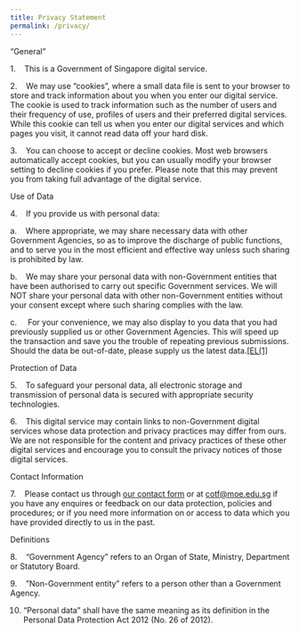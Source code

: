 ```yaml
---
title: Privacy Statement
permalink: /privacy/
---
```

“General”

1.    This is a Government of Singapore digital service.

2.    We may use “cookies”, where a small data file is sent to your browser to store and track information about you when you enter our digital service. The cookie is used to track information such as the number of users and their frequency of use, profiles of users and their preferred digital services. While this cookie can tell us when you enter our digital services and which pages you visit, it cannot read data off your hard disk.

3.    You can choose to accept or decline cookies. Most web browsers automatically accept cookies, but you can usually modify your browser setting to decline cookies if you prefer. Please note that this may prevent you from taking full advantage of the digital service.

Use of Data

4.    If you provide us with personal data:

a.    Where appropriate, we may share necessary data with other Government Agencies, so as to improve the discharge of public functions, and to serve you in the most efficient and effective way unless such sharing is prohibited by law.

b.    We may share your personal data with non-Government entities that have been authorised to carry out specific Government services. We will NOT share your personal data with other non-Government entities without your consent except where such sharing complies with the law.

c.     For your convenience, we may also display to you data that you had previously supplied us or other Government Agencies. This will speed up the transaction and save you the trouble of repeating previous submissions. Should the data be out-of-date, please supply us the latest data.[\[EL(1\]](#_msocom_1) 

Protection of Data

5.    To safeguard your personal data, all electronic storage and transmission of personal data is secured with appropriate security technologies.

6.    This digital service may contain links to non-Government digital services whose data protection and privacy practices may differ from ours. We are not responsible for the content and privacy practices of these other digital services and encourage you to consult the privacy notices of those digital services.

Contact Information

7.    Please contact us through [our contact form](https://form.gov.sg/6361dd34be44fe00120b0535) or at [cotf@moe.edu.sg](mailto:cotf@moe.edu.sg) if you have any enquires or feedback on our data protection, policies and procedures; or if you need more information on or access to data which you have provided directly to us in the past.

Definitions

8.    “Government Agency” refers to an Organ of State, Ministry, Department or Statutory Board.

9.    ”Non-Government entity” refers to a person other than a Government Agency.

10. “Personal data” shall have the same meaning as its definition in the Personal Data Protection Act 2012 (No. 26 of 2012).  
